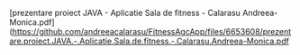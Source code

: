 [prezentare proiect JAVA - Aplicatie Sala de fitness - Calarasu Andreea-Monica.pdf](https://github.com/andreeacalarasu/FitnessAgcApp/files/6653608/prezentare.proiect.JAVA.-.Aplicatie.Sala.de.fitness.-.Calarasu.Andreea-Monica.pdf
